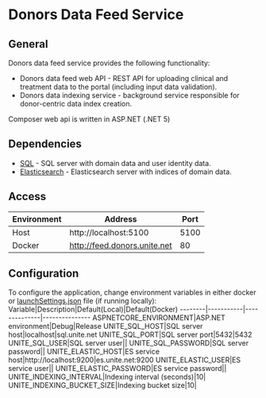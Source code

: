 # Donors Data Feed Service

## General
Donors data feed service provides the following functionality:
- Donors data feed web API - REST API for uploading clinical and treatment data to the portal (including input data validation).
- Donors data indexing service - background service responsible for donor-centric data index creation.

Composer web api is written in ASP.NET (.NET 5)

## Dependencies
- [SQL](https://github.com/dkfz-unite/unite-environment/tree/main/programs/postgresql) - SQL server with domain data and user identity data.
- [Elasticsearch](https://github.com/dkfz-unite/unite-environment/tree/main/programs/elasticsearch) - Elasticsearch server with indices of domain data.

## Access
Environment|Address|Port
-----------|-------|----
Host|http://localhost:5100|5100
Docker|http://feed.donors.unite.net|80

## Configuration
To configure the application, change environment variables in either docker or [launchSettings.json](https://github.com/dkfz-unite/unite-donors-feed/blob/main/Unite.Donors.Feed.Web/Properties/launchSettings.json) file (if running locally):
Variable|Description|Default(Local)|Default(Docker)
--------|-----------|--------------|---------------
ASPNETCORE_ENVIRONMENT|ASP.NET environment|Debug|Release
UNITE_SQL_HOST|SQL server host|localhost|sql.unite.net
UNITE_SQL_PORT|SQL server port|5432|5432
UNITE_SQL_USER|SQL server user||
UNITE_SQL_PASSWORD|SQL server password||
UNITE_ELASTIC_HOST|ES service host|http://localhost:9200|es.unite.net:9200
UNITE_ELASTIC_USER|ES service user||
UNITE_ELASTIC_PASSWORD|ES service password||
UNITE_INDEXING_INTERVAL|Indexing interval (seconds)|10|
UNITE_INDEXING_BUCKET_SIZE|Indexing bucket size|10|
